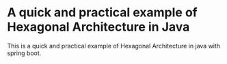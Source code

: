 # A quick and practical example of Hexagonal Architecture in Java

This is a quick and practical example of Hexagonal Architecture in java with spring boot.



